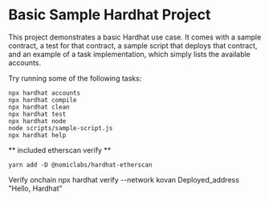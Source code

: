 # Basic Sample Hardhat Project

This project demonstrates a basic Hardhat use case. It comes with a sample contract, a test for that contract, a sample script that deploys that contract, and an example of a task implementation, which simply lists the available accounts.

Try running some of the following tasks:

```shell
npx hardhat accounts
npx hardhat compile
npx hardhat clean
npx hardhat test
npx hardhat node
node scripts/sample-script.js
npx hardhat help
```
** included etherscan verify **

```shell
yarn add -D @nomiclabs/hardhat-etherscan
```
Verify onchain
npx hardhat verify --network kovan Deployed_address "Hello, Hardhat"
